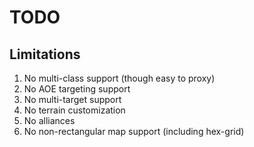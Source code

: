 # TODO

## Limitations
1) No multi-class support (though easy to proxy)
2) No AOE targeting support
3) No multi-target support
4) No terrain customization
5) No alliances
6) No non-rectangular map support (including hex-grid)